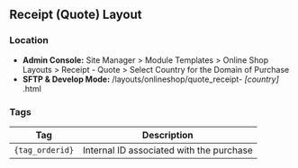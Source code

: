 ## Receipt (Quote) Layout

### Location
* **Admin Console:** Site Manager > Module Templates > Online Shop Layouts > Receipt - Quote > Select Country for the Domain of Purchase
* **SFTP & Develop Mode:** /layouts/onlineshop/quote_receipt- *[country]* .html

### Tags

Tag | Description
-------------- | -------------
`{tag_orderid}` | Internal ID associated with the purchase
